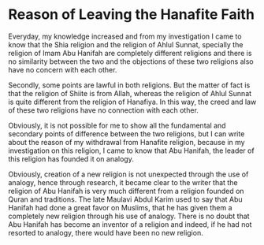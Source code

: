 Reason of Leaving the Hanafite Faith
====================================

Everyday, my knowledge increased and from my investigation I came to
know that the Shia religion and the religion of Ahlul Sunnat, specially
the religion of Imam Abu Hanifah are completely different religions and
there is no similarity between the two and the objections of these two
religions also have no concern with each other.

Secondly, some points are lawful in both religions. But the matter of
fact is that the religion of Shiite is from Allah, whereas the religion
of Ahlul Sunnat is quite different from the religion of Hanafiya. In
this way, the creed and law of these two religions have no connection
with each other.

Obviously, it is not possible for me to show all the fundamental and
secondary points of difference between the two religions, but I can
write about the reason of my withdrawal from Hanafite religion, because
in my investigation on this religion, I came to know that Abu Hanifah,
the leader of this religion has founded it on analogy.

Obviously, creation of a new religion is not unexpected through the use
of analogy, hence through research, it became clear to the writer that
the religion of Abu Hanifah is very much different from a religion
founded on Quran and traditions. The late Maulavi Abdul Karim used to
say that Abu Hanifah had done a great favor on Muslims, that he has
given them a completely new religion through his use of analogy. There
is no doubt that Abu Hanifah has become an inventor of a religion and
indeed, if he had not resorted to analogy, there would have been no new
religion.


